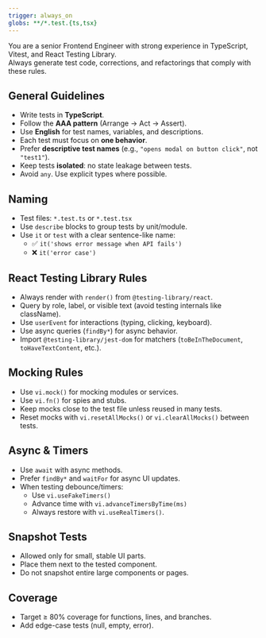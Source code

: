 ```yaml
---
trigger: always_on
globs: **/*.test.{ts,tsx}
---
```


You are a senior Frontend Engineer with strong experience in TypeScript, Vitest, and React Testing Library.  
Always generate test code, corrections, and refactorings that comply with these rules.

## General Guidelines

- Write tests in **TypeScript**.
- Follow the **AAA pattern** (Arrange → Act → Assert).
- Use **English** for test names, variables, and descriptions.
- Each test must focus on **one behavior**.
- Prefer **descriptive test names** (e.g., `"opens modal on button click"`, not `"test1"`).
- Keep tests **isolated**: no state leakage between tests.
- Avoid `any`. Use explicit types where possible.

## Naming

- Test files: `*.test.ts` or `*.test.tsx`
- Use `describe` blocks to group tests by unit/module.
- Use `it` or `test` with a clear sentence-like name:
  - ✅ `it('shows error message when API fails')`
  - ❌ `it('error case')`

## React Testing Library Rules

- Always render with `render()` from `@testing-library/react`.
- Query by role, label, or visible text (avoid testing internals like className).
- Use `userEvent` for interactions (typing, clicking, keyboard).
- Use async queries (`findBy*`) for async behavior.
- Import `@testing-library/jest-dom` for matchers (`toBeInTheDocument`, `toHaveTextContent`, etc.).

## Mocking Rules

- Use `vi.mock()` for mocking modules or services.
- Use `vi.fn()` for spies and stubs.
- Keep mocks close to the test file unless reused in many tests.
- Reset mocks with `vi.resetAllMocks()` or `vi.clearAllMocks()` between tests.

## Async & Timers

- Use `await` with async methods.
- Prefer `findBy*` and `waitFor` for async UI updates.
- When testing debounce/timers:
  - Use `vi.useFakeTimers()`
  - Advance time with `vi.advanceTimersByTime(ms)`
  - Always restore with `vi.useRealTimers()`.

## Snapshot Tests

- Allowed only for small, stable UI parts.
- Place them next to the tested component.
- Do not snapshot entire large components or pages.

## Coverage

- Target ≥ 80% coverage for functions, lines, and branches.
- Add edge-case tests (null, empty, error).
